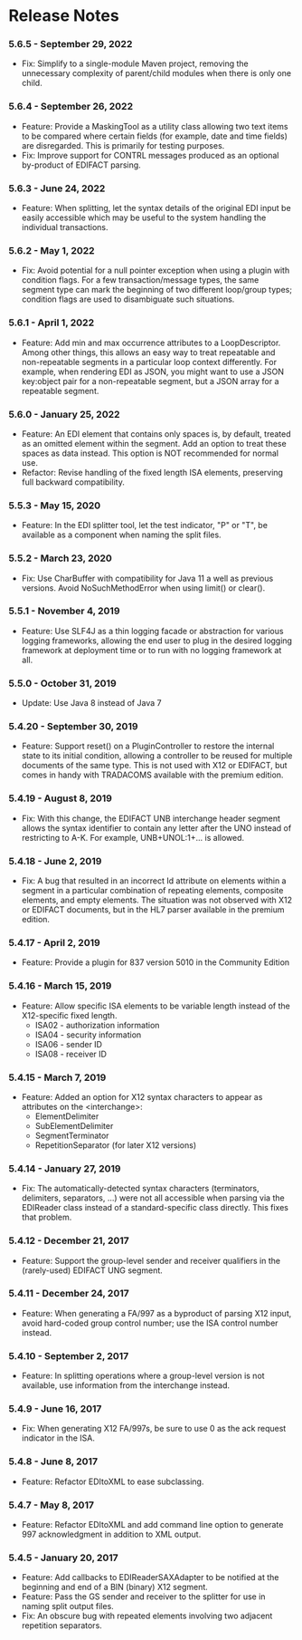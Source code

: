 # Release Notes

### 5.6.5 - September 29, 2022

* Fix: Simplify to a single-module Maven project, removing the unnecessary complexity of parent/child modules when
  there is only one child.

### 5.6.4 - September 26, 2022

* Feature: Provide a MaskingTool as a utility class allowing two text items
  to be compared where certain fields (for example, date and time fields) are 
  disregarded. This is primarily for testing purposes. 
* Fix: Improve support for CONTRL messages produced as an optional by-product
  of EDIFACT parsing.

### 5.6.3 - June 24, 2022

* Feature: When splitting, let the syntax details of the original EDI input be easily accessible
  which may be useful to the system handling the individual transactions.

### 5.6.2 - May 1, 2022

* Fix: Avoid potential for a null pointer exception when using a plugin with condition flags. For a few
  transaction/message types, the same segment type can mark the beginning of two different loop/group types;
  condition flags are used to disambiguate such situations.

### 5.6.1 - April 1, 2022

* Feature: Add min and max occurrence attributes to a LoopDescriptor. Among other things, this allows an easy
way to treat repeatable and non-repeatable segments in a particular loop context differently. For example,
when rendering EDI as JSON, you might want to use a JSON key:object pair for a non-repeatable segment, but
a JSON array for a repeatable segment. 

### 5.6.0 - January 25, 2022

* Feature: An EDI element that contains only spaces is, by default, treated as an omitted element within the segment. 
Add an option to treat these spaces as data instead. This option is NOT recommended for normal use.
* Refactor: Revise handling of the fixed length ISA elements, preserving full backward compatibility.

### 5.5.3 - May 15, 2020

* Feature: In the EDI splitter tool, let the test indicator, "P" or "T", be available as a component when
  naming the split files.

### 5.5.2 - March 23, 2020

* Fix: Use CharBuffer with compatibility for Java 11 a well as previous versions.
Avoid NoSuchMethodError when using limit() or clear().

### 5.5.1 - November 4, 2019

* Feature: Use SLF4J as a thin logging facade or abstraction for various logging frameworks,
allowing the end user to plug in the desired logging framework at deployment time or to run with no
logging framework at all.

### 5.5.0 - October 31, 2019

* Update: Use Java 8 instead of Java 7

### 5.4.20 - September 30, 2019

* Feature: Support reset() on a PluginController to restore the internal state to its initial condition, allowing
a controller to be reused for multiple documents of the same type. This is not used with X12 or EDIFACT, but comes
in handy with TRADACOMS available with the premium edition.

### 5.4.19 - August 8, 2019

* Fix: With this change, the EDIFACT UNB interchange header segment allows the syntax identifier to contain
any letter after the UNO instead of restricting to A-K. For example, UNB+UNOL:1+... is allowed.

### 5.4.18 - June 2, 2019

* Fix: A bug that resulted in an incorrect Id attribute on elements within a segment in a particular 
combination of repeating elements, composite elements, and empty elements. The situation was not observed
with X12 or EDIFACT documents, but in the HL7 parser available in the premium edition.

### 5.4.17 - April 2, 2019

* Feature: Provide a plugin for 837 version 5010 in the Community Edition
    
### 5.4.16 - March 15, 2019

* Feature: Allow specific ISA elements to be variable length instead of the X12-specific fixed length. 
    - ISA02 - authorization information
    - ISA04 - security information
    - ISA06 - sender ID
    - ISA08 - receiver ID

### 5.4.15 - March 7, 2019

* Feature: Added an option for X12 syntax characters to appear as attributes
on the \<interchange\>:
    - ElementDelimiter
    - SubElementDelimiter
    - SegmentTerminator
    - RepetitionSeparator (for later X12 versions)

### 5.4.14 - January 27, 2019

* Fix: The automatically-detected syntax characters (terminators, delimiters, separators, ...) were not all
accessible when parsing via the EDIReader class instead of a standard-specific class directly. This fixes
that problem.

### 5.4.12 - December 21, 2017

* Feature: Support the group-level sender and receiver qualifiers in the (rarely-used) EDIFACT UNG segment.

### 5.4.11 - December 24, 2017

* Feature: When generating a FA/997 as a byproduct of parsing X12 input, avoid hard-coded group control number; 
use the ISA control number instead.

### 5.4.10 - September 2, 2017

* Feature: In splitting operations where a group-level version is not available,
use information from the interchange instead.

### 5.4.9 - June 16, 2017

* Fix: When generating X12 FA/997s, be sure to use 0 as the ack request indicator in the ISA.

### 5.4.8 - June 8, 2017

* Feature: Refactor EDItoXML to ease subclassing.

### 5.4.7 - May 8, 2017

* Feature: Refactor EDItoXML and add command line option to generate 997 acknowledgment in addition to XML output.

### 5.4.5 - January 20, 2017

* Feature: Add callbacks to EDIReaderSAXAdapter to be notified at the beginning and end of a BIN (binary) X12 segment.
* Feature: Pass the GS sender and receiver to the splitter for use in naming split output files.
* Fix: An obscure bug with repeated elements involving two adjacent repetition separators.

